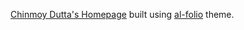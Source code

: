 [Chinmoy Dutta's Homepage](https://chinmoy-dutta.github.io/) built using [al-folio](https://github.com/alshedivat/al-folio) theme.
